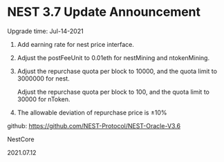 # NEST 3.7 Update Announcement

Upgrade time: Jul-14-2021

1. Add earning rate for nest price interface.

2. Adjust the postFeeUnit to 0.01eth for nestMining and ntokenMining.

3. Adjust the repurchase quota per block to 10000, and the quota limit to 3000000 for nest.

   Adjust the repurchase quota per block to 100, and the quota limit to 30000 for nToken.

4. The allowable deviation of repurchase price is ±10%

github: https://github.com/NEST-Protocol/NEST-Oracle-V3.6

NestCore

2021.07.12